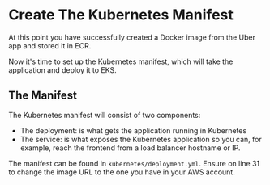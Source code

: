 # Create The Kubernetes Manifest
At this point you have successfully created a Docker image from the Uber app and stored it in ECR.

Now it's time to set up the Kubernetes manifest, which will take the application and deploy it to EKS.

## The Manifest
The Kubernetes manifest will consist of two components:

- The deployment: is what gets the application running in Kubernetes 
- The service: is what exposes the Kubernetes application so you can, for example, reach the frontend from a load balancer hostname or IP.

The manifest can be found in `kubernetes/deployment.yml`. Ensure on line 31 to change the image URL to the one you have in your AWS account.